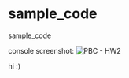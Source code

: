 # sample_code
sample_code

console screenshot: 
![PBC - HW2](https://user-images.githubusercontent.com/48632814/130339496-2ade52b5-90fd-40b4-8fbe-02dcd810926a.PNG)

hi :)
